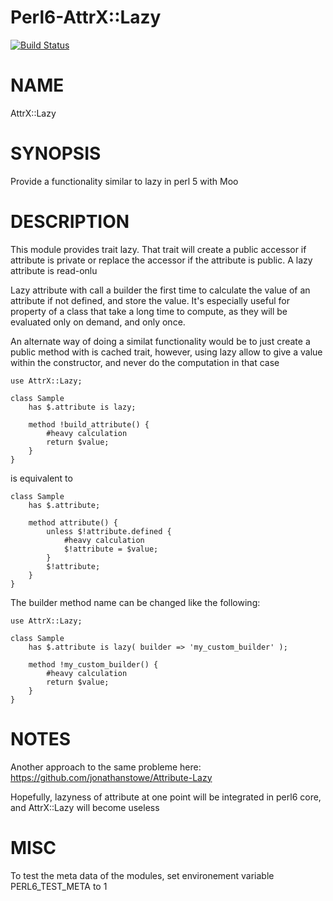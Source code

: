 # Perl6-AttrX::Lazy

[![Build Status](https://travis-ci.org/pierre-vigier/Perl6-AttrX-Lazy.svg?branch=master)](https://travis-ci.org/pierre-vigier/Perl6-AttrX-Lazy)

NAME
====

AttrX::Lazy

SYNOPSIS
========

Provide a functionality similar to lazy in perl 5 with Moo

DESCRIPTION
===========

This module provides trait lazy. That trait will create a public accessor if attribute is private or replace the accessor if the attribute is public. A lazy attribute is read-onlu

Lazy attribute with call a builder the first time to calculate the value of an attribute if not defined, and store the value. It's especially useful for property of a class that take a long time to compute, as they will be evaluated only on demand, and only once.

An alternate way of doing a similat functionality would be to just create a public method with is cached trait, however, using lazy allow to give a value within the constructor, and never do the computation in that case

    use AttrX::Lazy;

    class Sample
        has $.attribute is lazy;

        method !build_attribute() {
            #heavy calculation
            return $value;
        }
    }

is equivalent to

    class Sample
        has $.attribute;

        method attribute() {
            unless $!attribute.defined {
                #heavy calculation
                $!attribute = $value;
            }
            $!attribute;
        }
    }

The builder method name can be changed like the following:

    use AttrX::Lazy;

    class Sample
        has $.attribute is lazy( builder => 'my_custom_builder' );

        method !my_custom_builder() {
            #heavy calculation
            return $value;
        }
    }

NOTES
=====

Another approach to the same probleme here: https://github.com/jonathanstowe/Attribute-Lazy

Hopefully, lazyness of attribute at one point will be integrated in perl6 core, and AttrX::Lazy will become useless

MISC
====

To test the meta data of the modules, set environement variable PERL6_TEST_META to 1
